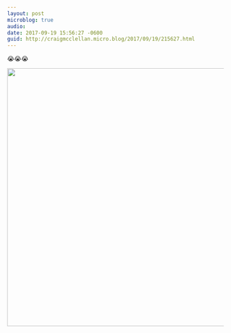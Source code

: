 ```yaml
---
layout: post
microblog: true
audio: 
date: 2017-09-19 15:56:27 -0600
guid: http://craigmcclellan.micro.blog/2017/09/19/215627.html
---
```

😭😭😭

<img src="http://craigmcclellan.com/uploads/2017/04d6bb7598.jpg" width="600" height="600" />
